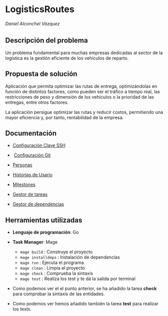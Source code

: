 # LogisticsRoutes

###### Daniel Alconchel Vázquez

## Descripción del problema

Un problema fundamental para muchas empresas dedicadas al sector de la logística es la gestión eficiente de los vehículos de reparto.

## Propuesta de solución

Aplicación que permita optimizar las rutas de entrega, optimizándolas en función de distintos factores, como pueden ser el tráfico a tiempo real, las restricciones de peso y dimensión de los vehículos o la prioridad de las entregas, entre otros factores.

La aplicación persigue optimizar las rutas y reducir costos, permitiendo una mayor eficiencia y, por tanto, rentabilidad de la empresa.

## Documentación

- [Configuración Clave SSH](https://github.com/danieeeld2/LogisticsRoutes/blob/Objetivo-0/docs/ssh-key.png)

-  [Configuración Git](https://github.com/danieeeld2/LogisticsRoutes/blob/Objetivo-0/docs/gitconfig.png)

- [Personas](docs/personas.md)

- [Historias de Usario](docs/historias.md)

- [Milestones](docs/milestones.md)

- [Gestor de tareas](docs/gestor-tareas.md)

- [Gestor de dependencias](docs/gestor-dependencias.md)

## Herramientas utilizadas

- **Lenguaje de programación**: Go

- **Task Manager**: Mage
	- `mage build` : Construye el proyecto
	- `mage installdeps` : Instalación de dependencias
	- `mage run` : Ejecuta el programa
	- `mage clean` : Limpia el proyecto
	- `mage check` : Comprueba la sintaxis
	- `mage test` : Realiza los test y te dá la salida por terminal
	
- Como podemos ver el el punto anterior, se ha añadido la tarea **check** para comprobar la sintaxis de las entidades.
- Como podemos ver hemos añadido también la tarea **test** para realizar los tests.
